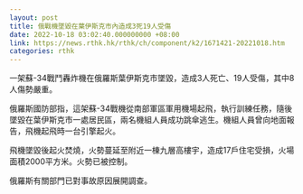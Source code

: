 ```yaml
---
layout: post
title: 俄戰機墜毀在葉伊斯克市內造成3死19人受傷
date: 2022-10-18 03:02:40.000000000 +08:00
link: https://news.rthk.hk/rthk/ch/component/k2/1671421-20221018.htm
categories: rthk
---
```


一架蘇-34戰鬥轟炸機在俄羅斯葉伊斯克市墜毀，造成3人死亡、19人受傷，其中8人傷勢嚴重。

俄羅斯國防部指，這架蘇-34戰機從南部軍區軍用機場起飛，執行訓練任務，隨後墜毀在葉伊斯克市一處居民區，兩名機組人員成功跳傘逃生。機組人員曾向地面報告，飛機起飛時一台引擎起火。

飛機墜毀後起火焚燒，火勢蔓延至附近一棟九層高樓宇，造成17戶住宅受損，火場面積2000平方米。火勢已被控制。

俄羅斯有關部門已對事故原因展開調查。
